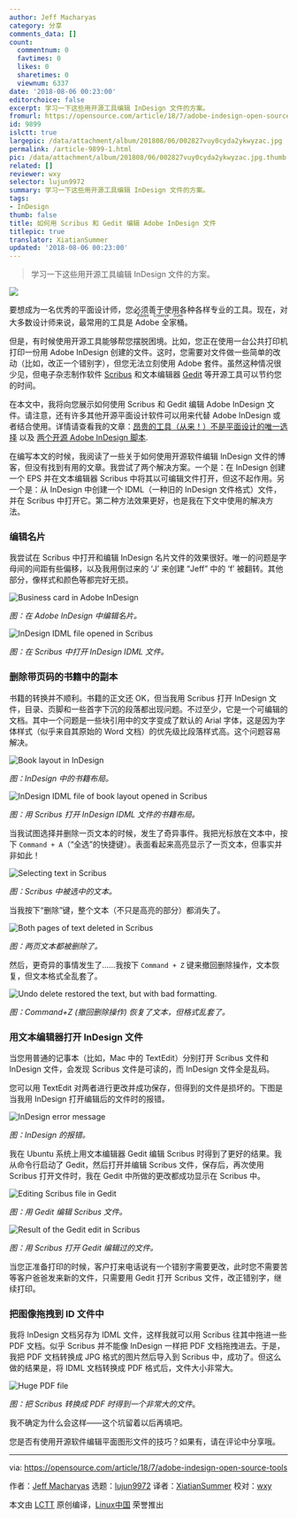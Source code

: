 ```yaml
---
author: Jeff Macharyas
category: 分享
comments_data: []
count:
  commentnum: 0
  favtimes: 0
  likes: 0
  sharetimes: 0
  viewnum: 6337
date: '2018-08-06 00:23:00'
editorchoice: false
excerpt: 学习一下这些用开源工具编辑 InDesign 文件的方案。
fromurl: https://opensource.com/article/18/7/adobe-indesign-open-source-tools
id: 9899
islctt: true
largepic: /data/attachment/album/201808/06/002827vuy0cyda2ykwyzac.jpg
permalink: /article-9899-1.html
pic: /data/attachment/album/201808/06/002827vuy0cyda2ykwyzac.jpg.thumb.jpg
related: []
reviewer: wxy
selector: lujun9972
summary: 学习一下这些用开源工具编辑 InDesign 文件的方案。
tags:
- InDesign
thumb: false
title: 如何用 Scribus 和 Gedit 编辑 Adobe InDesign 文件
titlepic: true
translator: XiatianSummer
updated: '2018-08-06 00:23:00'
---
```



> 
> 学习一下这些用开源工具编辑 InDesign 文件的方案。
> 
> 
> 


![](/data/attachment/album/201808/06/002827vuy0cyda2ykwyzac.jpg)


要想成为一名优秀的平面设计师，您必须善于使用各种各样专业的工具。现在，对大多数设计师来说，最常用的工具是 <ruby> Adobe 全家桶 <rt>  Adobe Creative Suite </rt></ruby>。


但是，有时候使用开源工具能够帮您摆脱困境。比如，您正在使用一台公共打印机打印一份用 Adobe InDesign 创建的文件。这时，您需要对文件做一些简单的改动（比如，改正一个错别字），但您无法立刻使用 Adobe 套件。虽然这种情况很少见，但电子杂志制作软件 [Scribus](https://www.scribus.net/) 和文本编辑器 [Gedit](https://wiki.gnome.org/Apps/Gedit) 等开源工具可以节约您的时间。


在本文中，我将向您展示如何使用 Scribus 和 Gedit 编辑 Adobe InDesign 文件。请注意，还有许多其他开源平面设计软件可以用来代替 Adobe InDesign 或者结合使用。详情请查看我的文章：[昂贵的工具（从来！）不是平面设计的唯一选择](https://opensource.com/life/16/8/open-source-alternatives-graphic-design) 以及 [两个开源 Adobe InDesign 脚本](https://opensource.com/article/17/3/scripts-adobe-indesign).


在编写本文的时候，我阅读了一些关于如何使用开源软件编辑 InDesign 文件的博客，但没有找到有用的文章。我尝试了两个解决方案。一个是：在 InDesign 创建一个 EPS 并在文本编辑器 Scribus 中将其以可编辑文件打开，但这不起作用。另一个是：从 InDesign 中创建一个 IDML（一种旧的 InDesign 文件格式）文件，并在 Scribus 中打开它。第二种方法效果更好，也是我在下文中使用的解决方法。


### 编辑名片


我尝试在 Scribus 中打开和编辑 InDesign 名片文件的效果很好。唯一的问题是字母间的间距有些偏移，以及我用倒过来的 ‘J’ 来创建 “Jeff” 中的 ‘f’ 被翻转。其他部分，像样式和颜色等都完好无损。


![Business card in Adobe InDesign](/data/attachment/album/201808/06/002856nz3jgfico9g36iir.png "Business card in Adobe InDesign")


*图：在 Adobe InDesign 中编辑名片。*


![InDesign IDML file opened in Scribus](/data/attachment/album/201808/06/002919hqsk9sqffybfy4fq.png "InDesign IDML file opened in Scribus")


*图：在 Scribus 中打开 InDesign IDML 文件。*


### 删除带页码的书籍中的副本


书籍的转换并不顺利。书籍的正文还 OK，但当我用 Scribus 打开 InDesign 文件，目录、页脚和一些首字下沉的段落都出现问题。不过至少，它是一个可编辑的文档。其中一个问题是一些块引用中的文字变成了默认的 Arial 字体，这是因为字体样式（似乎来自其原始的 Word 文档）的优先级比段落样式高。这个问题容易解决。


![Book layout in InDesign](/data/attachment/album/201808/06/002957boylfr4ihhffdlic.png "Book layout in InDesign")


*图：InDesign 中的书籍布局。*


![InDesign IDML file of book layout opened in Scribus](/data/attachment/album/201808/06/003030sr7j9oi2xxmhuxwo.png "InDesign IDML file of book layout opened in Scribus")


*图：用 Scribus 打开 InDesign IDML 文件的书籍布局。*


当我试图选择并删除一页文本的时候，发生了奇异事件。我把光标放在文本中，按下 `Command + A`（“全选”的快捷键）。表面看起来高亮显示了一页文本，但事实并非如此！


![Selecting text in Scribus](/data/attachment/album/201808/06/003100c98wfxb019bb11bs.png "Selecting text in Scribus")


*图：Scribus 中被选中的文本。*


当我按下“删除”键，整个文本（不只是高亮的部分）都消失了。


![Both pages of text deleted in Scribus](/data/attachment/album/201808/06/003108nf5csrbk8wgqm5gs.png "Both pages of text deleted in Scribus")


*图：两页文本都被删除了。*


然后，更奇异的事情发生了……我按下 `Command + Z` 键来撤回删除操作，文本恢复，但文本格式全乱套了。


![Undo delete restored the text, but with bad formatting.](/data/attachment/album/201808/06/003136to0s0ztetj0jda03.png "Undo delete restored the text, but with bad formatting.")


*图：Command+Z (撤回删除操作) 恢复了文本，但格式乱套了。*


### 用文本编辑器打开 InDesign 文件


当您用普通的记事本（比如，Mac 中的 TextEdit）分别打开 Scribus 文件和 InDesign 文件，会发现 Scribus 文件是可读的，而 InDesign 文件全是乱码。


您可以用 TextEdit 对两者进行更改并成功保存，但得到的文件是损坏的。下图是当我用 InDesign 打开编辑后的文件时的报错。


![InDesign error message](/data/attachment/album/201808/06/003137wyelal5uazpopp7o.png "InDesign error message")


*图：InDesign 的报错。*


我在 Ubuntu 系统上用文本编辑器 Gedit 编辑 Scribus 时得到了更好的结果。我从命令行启动了 Gedit，然后打开并编辑 Scribus 文件，保存后，再次使用 Scribus 打开文件时，我在 Gedit 中所做的更改都成功显示在 Scribus 中。


![Editing Scribus file in Gedit](/data/attachment/album/201808/06/003206ny6mnqmhglq5h8q1.png "Editing Scribus file in Gedit")


*图：用 Gedit 编辑 Scribus 文件。*


![Result of the Gedit edit in Scribus](/data/attachment/album/201808/06/003222iuc8jc7y8ayj880h.png "Result of the Gedit edit in Scribus")


*图：用 Scribus 打开 Gedit 编辑过的文件。*


当您正准备打印的时候，客户打来电话说有一个错别字需要更改，此时您不需要苦等客户爸爸发来新的文件，只需要用 Gedit 打开 Scribus 文件，改正错别字，继续打印。


### 把图像拖拽到 ID 文件中


我将 InDesign 文档另存为 IDML 文件，这样我就可以用 Scribus 往其中拖进一些 PDF 文档。似乎 Scribus 并不能像 InDesign 一样把 PDF 文档拖拽进去。于是，我把 PDF 文档转换成 JPG 格式的图片然后导入到 Scribus 中，成功了。但这么做的结果是，将 IDML 文档转换成 PDF 格式后，文件大小非常大。


![Huge PDF file](/data/attachment/album/201808/06/003240uz3mis3cqg6a6s3a.png "Huge PDF file")


*图：把 Scribus 转换成 PDF 时得到一个非常大的文件*。


我不确定为什么会这样——这个坑留着以后再填吧。


您是否有使用开源软件编辑平面图形文件的技巧？如果有，请在评论中分享哦。




---


via: <https://opensource.com/article/18/7/adobe-indesign-open-source-tools>


作者：[Jeff Macharyas](https://opensource.com/users/rikki-endsley) 选题：[lujun9972](https://github.com/lujun9972) 译者：[XiatianSummer](https://github.com/XiatianSummer) 校对：[wxy](https://github.com/wxy)


本文由 [LCTT](https://github.com/LCTT/TranslateProject) 原创编译，[Linux中国](https://linux.cn/) 荣誉推出